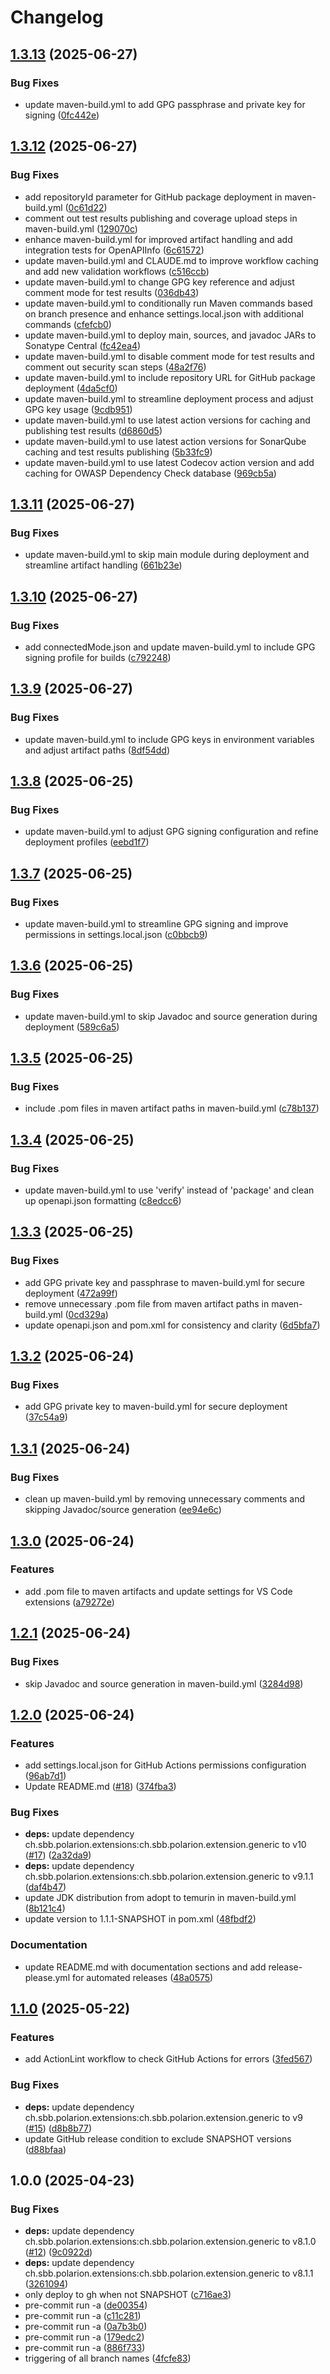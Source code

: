 # Changelog

## [1.3.13](https://github.com/SchweizerischeBundesbahnen/ch.sbb.polarion.extension.open-source-polarion-java-repo-template/compare/v1.3.12...v1.3.13) (2025-06-27)


### Bug Fixes

* update maven-build.yml to add GPG passphrase and private key for signing ([0fc442e](https://github.com/SchweizerischeBundesbahnen/ch.sbb.polarion.extension.open-source-polarion-java-repo-template/commit/0fc442eafeccf026045e4d1c1440c0e4858c2af1))

## [1.3.12](https://github.com/SchweizerischeBundesbahnen/ch.sbb.polarion.extension.open-source-polarion-java-repo-template/compare/v1.3.11...v1.3.12) (2025-06-27)


### Bug Fixes

* add repositoryId parameter for GitHub package deployment in maven-build.yml ([0c61d22](https://github.com/SchweizerischeBundesbahnen/ch.sbb.polarion.extension.open-source-polarion-java-repo-template/commit/0c61d22c3448206cf87508e892b95e3bb16b3006))
* comment out test results publishing and coverage upload steps in maven-build.yml ([129070c](https://github.com/SchweizerischeBundesbahnen/ch.sbb.polarion.extension.open-source-polarion-java-repo-template/commit/129070c1852f5f0313eff301833c68872dfca391))
* enhance maven-build.yml for improved artifact handling and add integration tests for OpenAPIInfo ([6c61572](https://github.com/SchweizerischeBundesbahnen/ch.sbb.polarion.extension.open-source-polarion-java-repo-template/commit/6c61572f0f56b3594c35e9120f10b2bb60fa6ff8))
* update maven-build.yml and CLAUDE.md to improve workflow caching and add new validation workflows ([c516ccb](https://github.com/SchweizerischeBundesbahnen/ch.sbb.polarion.extension.open-source-polarion-java-repo-template/commit/c516ccb847f52ea6677913374916e28448f18e09))
* update maven-build.yml to change GPG key reference and adjust comment mode for test results ([036db43](https://github.com/SchweizerischeBundesbahnen/ch.sbb.polarion.extension.open-source-polarion-java-repo-template/commit/036db437c1acd1c1430edbcf45a3fe30553a1ea6))
* update maven-build.yml to conditionally run Maven commands based on branch presence and enhance settings.local.json with additional commands ([cfefcb0](https://github.com/SchweizerischeBundesbahnen/ch.sbb.polarion.extension.open-source-polarion-java-repo-template/commit/cfefcb06bb54f71d18eeda517608c24e5e2a4d0f))
* update maven-build.yml to deploy main, sources, and javadoc JARs to Sonatype Central ([fc42ea4](https://github.com/SchweizerischeBundesbahnen/ch.sbb.polarion.extension.open-source-polarion-java-repo-template/commit/fc42ea49763b04a467d7e8f332fe2e46392e5571))
* update maven-build.yml to disable comment mode for test results and comment out security scan steps ([48a2f76](https://github.com/SchweizerischeBundesbahnen/ch.sbb.polarion.extension.open-source-polarion-java-repo-template/commit/48a2f761714ef9bdb2e614862b70adc2d7cc6cc6))
* update maven-build.yml to include repository URL for GitHub package deployment ([4da5cf0](https://github.com/SchweizerischeBundesbahnen/ch.sbb.polarion.extension.open-source-polarion-java-repo-template/commit/4da5cf0b686723935647279151acacdd55c59298))
* update maven-build.yml to streamline deployment process and adjust GPG key usage ([9cdb951](https://github.com/SchweizerischeBundesbahnen/ch.sbb.polarion.extension.open-source-polarion-java-repo-template/commit/9cdb95144de9f6022a59b660b0f41666efb64c96))
* update maven-build.yml to use latest action versions for caching and publishing test results ([d6860d5](https://github.com/SchweizerischeBundesbahnen/ch.sbb.polarion.extension.open-source-polarion-java-repo-template/commit/d6860d5729c37db85b46270f6ed15de7d338a477))
* update maven-build.yml to use latest action versions for SonarQube caching and test results publishing ([5b33fc9](https://github.com/SchweizerischeBundesbahnen/ch.sbb.polarion.extension.open-source-polarion-java-repo-template/commit/5b33fc938dac4b635bb4a5d38de4f05ee4db7192))
* update maven-build.yml to use latest Codecov action version and add caching for OWASP Dependency Check database ([969cb5a](https://github.com/SchweizerischeBundesbahnen/ch.sbb.polarion.extension.open-source-polarion-java-repo-template/commit/969cb5a6dc33f327608df91625633c12b1010c23))

## [1.3.11](https://github.com/SchweizerischeBundesbahnen/ch.sbb.polarion.extension.open-source-polarion-java-repo-template/compare/v1.3.10...v1.3.11) (2025-06-27)


### Bug Fixes

* update maven-build.yml to skip main module during deployment and streamline artifact handling ([661b23e](https://github.com/SchweizerischeBundesbahnen/ch.sbb.polarion.extension.open-source-polarion-java-repo-template/commit/661b23e1f4d09b635f3ec915fee11ac44578c1cd))

## [1.3.10](https://github.com/SchweizerischeBundesbahnen/ch.sbb.polarion.extension.open-source-polarion-java-repo-template/compare/v1.3.9...v1.3.10) (2025-06-27)


### Bug Fixes

* add connectedMode.json and update maven-build.yml to include GPG signing profile for builds ([c792248](https://github.com/SchweizerischeBundesbahnen/ch.sbb.polarion.extension.open-source-polarion-java-repo-template/commit/c792248e929a576f696f167e7d03873eaef9c15f))

## [1.3.9](https://github.com/SchweizerischeBundesbahnen/ch.sbb.polarion.extension.open-source-polarion-java-repo-template/compare/v1.3.8...v1.3.9) (2025-06-27)


### Bug Fixes

* update maven-build.yml to include GPG keys in environment variables and adjust artifact paths ([8df54dd](https://github.com/SchweizerischeBundesbahnen/ch.sbb.polarion.extension.open-source-polarion-java-repo-template/commit/8df54dd3d575f23086a4a15b7ff8eb9c1f79e2e5))

## [1.3.8](https://github.com/SchweizerischeBundesbahnen/ch.sbb.polarion.extension.open-source-polarion-java-repo-template/compare/v1.3.7...v1.3.8) (2025-06-25)


### Bug Fixes

* update maven-build.yml to adjust GPG signing configuration and refine deployment profiles ([eebd1f7](https://github.com/SchweizerischeBundesbahnen/ch.sbb.polarion.extension.open-source-polarion-java-repo-template/commit/eebd1f73242bfe9c317b4caccbc534360c193d40))

## [1.3.7](https://github.com/SchweizerischeBundesbahnen/ch.sbb.polarion.extension.open-source-polarion-java-repo-template/compare/v1.3.6...v1.3.7) (2025-06-25)


### Bug Fixes

* update maven-build.yml to streamline GPG signing and improve permissions in settings.local.json ([c0bbcb9](https://github.com/SchweizerischeBundesbahnen/ch.sbb.polarion.extension.open-source-polarion-java-repo-template/commit/c0bbcb9c394c33d8488bc56319f6340de8ac2e79))

## [1.3.6](https://github.com/SchweizerischeBundesbahnen/ch.sbb.polarion.extension.open-source-polarion-java-repo-template/compare/v1.3.5...v1.3.6) (2025-06-25)


### Bug Fixes

* update maven-build.yml to skip Javadoc and source generation during deployment ([589c6a5](https://github.com/SchweizerischeBundesbahnen/ch.sbb.polarion.extension.open-source-polarion-java-repo-template/commit/589c6a5fd6481e490e5b544f9ebcb32d9b00a2d2))

## [1.3.5](https://github.com/SchweizerischeBundesbahnen/ch.sbb.polarion.extension.open-source-polarion-java-repo-template/compare/v1.3.4...v1.3.5) (2025-06-25)


### Bug Fixes

* include .pom files in maven artifact paths in maven-build.yml ([c78b137](https://github.com/SchweizerischeBundesbahnen/ch.sbb.polarion.extension.open-source-polarion-java-repo-template/commit/c78b137fadbdfb6f93baa27ac58c26cf53086f7b))

## [1.3.4](https://github.com/SchweizerischeBundesbahnen/ch.sbb.polarion.extension.open-source-polarion-java-repo-template/compare/v1.3.3...v1.3.4) (2025-06-25)


### Bug Fixes

* update maven-build.yml to use 'verify' instead of 'package' and clean up openapi.json formatting ([c8edcc6](https://github.com/SchweizerischeBundesbahnen/ch.sbb.polarion.extension.open-source-polarion-java-repo-template/commit/c8edcc6fd4793132c5c947a8e48c01dc0bc83d23))

## [1.3.3](https://github.com/SchweizerischeBundesbahnen/ch.sbb.polarion.extension.open-source-polarion-java-repo-template/compare/v1.3.2...v1.3.3) (2025-06-25)


### Bug Fixes

* add GPG private key and passphrase to maven-build.yml for secure deployment ([472a99f](https://github.com/SchweizerischeBundesbahnen/ch.sbb.polarion.extension.open-source-polarion-java-repo-template/commit/472a99f7ccca9646b15943a8776abafcf9bd111b))
* remove unnecessary .pom file from maven artifact paths in maven-build.yml ([0cd329a](https://github.com/SchweizerischeBundesbahnen/ch.sbb.polarion.extension.open-source-polarion-java-repo-template/commit/0cd329adc677c612d27bc686c3396ba76ee8004c))
* update openapi.json and pom.xml for consistency and clarity ([6d5bfa7](https://github.com/SchweizerischeBundesbahnen/ch.sbb.polarion.extension.open-source-polarion-java-repo-template/commit/6d5bfa79a8bd82a64edcdcbfc46229534daebbaa))

## [1.3.2](https://github.com/SchweizerischeBundesbahnen/ch.sbb.polarion.extension.open-source-polarion-java-repo-template/compare/v1.3.1...v1.3.2) (2025-06-24)


### Bug Fixes

* add GPG private key to maven-build.yml for secure deployment ([37c54a9](https://github.com/SchweizerischeBundesbahnen/ch.sbb.polarion.extension.open-source-polarion-java-repo-template/commit/37c54a9174d1403531cb4a092e279cada261cd1e))

## [1.3.1](https://github.com/SchweizerischeBundesbahnen/ch.sbb.polarion.extension.open-source-polarion-java-repo-template/compare/v1.3.0...v1.3.1) (2025-06-24)


### Bug Fixes

* clean up maven-build.yml by removing unnecessary comments and skipping Javadoc/source generation ([ee94e6c](https://github.com/SchweizerischeBundesbahnen/ch.sbb.polarion.extension.open-source-polarion-java-repo-template/commit/ee94e6c82cbaf31630c35d1ce3bd0538b5c8664f))

## [1.3.0](https://github.com/SchweizerischeBundesbahnen/ch.sbb.polarion.extension.open-source-polarion-java-repo-template/compare/v1.2.1...v1.3.0) (2025-06-24)


### Features

* add .pom file to maven artifacts and update settings for VS Code extensions ([a79272e](https://github.com/SchweizerischeBundesbahnen/ch.sbb.polarion.extension.open-source-polarion-java-repo-template/commit/a79272ec2784ccd70fe1bf91e217742bccb036a8))

## [1.2.1](https://github.com/SchweizerischeBundesbahnen/ch.sbb.polarion.extension.open-source-polarion-java-repo-template/compare/v1.2.0...v1.2.1) (2025-06-24)


### Bug Fixes

* skip Javadoc and source generation in maven-build.yml ([3284d98](https://github.com/SchweizerischeBundesbahnen/ch.sbb.polarion.extension.open-source-polarion-java-repo-template/commit/3284d988adc0b4b0bdf2fd58c68ba36247cb21f2))

## [1.2.0](https://github.com/SchweizerischeBundesbahnen/ch.sbb.polarion.extension.open-source-polarion-java-repo-template/compare/v1.1.0...v1.2.0) (2025-06-24)


### Features

* add settings.local.json for GitHub Actions permissions configuration ([96ab7d1](https://github.com/SchweizerischeBundesbahnen/ch.sbb.polarion.extension.open-source-polarion-java-repo-template/commit/96ab7d1fef0a805b6b145cd11435fe9ac0e5dc95))
* Update README.md ([#18](https://github.com/SchweizerischeBundesbahnen/ch.sbb.polarion.extension.open-source-polarion-java-repo-template/issues/18)) ([374fba3](https://github.com/SchweizerischeBundesbahnen/ch.sbb.polarion.extension.open-source-polarion-java-repo-template/commit/374fba3074a03aca500cc18301f75ef4b2ce3ba2))


### Bug Fixes

* **deps:** update dependency ch.sbb.polarion.extensions:ch.sbb.polarion.extension.generic to v10 ([#17](https://github.com/SchweizerischeBundesbahnen/ch.sbb.polarion.extension.open-source-polarion-java-repo-template/issues/17)) ([2a32da9](https://github.com/SchweizerischeBundesbahnen/ch.sbb.polarion.extension.open-source-polarion-java-repo-template/commit/2a32da9ff86f8d1e936435aad7435aebb2307ece))
* **deps:** update dependency ch.sbb.polarion.extensions:ch.sbb.polarion.extension.generic to v9.1.1 ([daf4b47](https://github.com/SchweizerischeBundesbahnen/ch.sbb.polarion.extension.open-source-polarion-java-repo-template/commit/daf4b475ff329cdf743ba4a6c47e2bd81c37a1c2))
* update JDK distribution from adopt to temurin in maven-build.yml ([8b121c4](https://github.com/SchweizerischeBundesbahnen/ch.sbb.polarion.extension.open-source-polarion-java-repo-template/commit/8b121c41f95c7cebd9f225c606a82f3749d88930))
* update version to 1.1.1-SNAPSHOT in pom.xml ([48fbdf2](https://github.com/SchweizerischeBundesbahnen/ch.sbb.polarion.extension.open-source-polarion-java-repo-template/commit/48fbdf2da9e6678944aa11982eb6722bf2e92e32))


### Documentation

* update README.md with documentation sections and add release-please.yml for automated releases ([48a0575](https://github.com/SchweizerischeBundesbahnen/ch.sbb.polarion.extension.open-source-polarion-java-repo-template/commit/48a05753060f9bd62497618258b8a22a13e0bbde))

## [1.1.0](https://github.com/SchweizerischeBundesbahnen/ch.sbb.polarion.extension.open-source-polarion-java-repo-template/compare/v1.0.0...v1.1.0) (2025-05-22)


### Features

* add ActionLint workflow to check GitHub Actions for errors ([3fed567](https://github.com/SchweizerischeBundesbahnen/ch.sbb.polarion.extension.open-source-polarion-java-repo-template/commit/3fed56787058191e8e83bbb0188523d79861460f))


### Bug Fixes

* **deps:** update dependency ch.sbb.polarion.extensions:ch.sbb.polarion.extension.generic to v9 ([#15](https://github.com/SchweizerischeBundesbahnen/ch.sbb.polarion.extension.open-source-polarion-java-repo-template/issues/15)) ([d8b8b77](https://github.com/SchweizerischeBundesbahnen/ch.sbb.polarion.extension.open-source-polarion-java-repo-template/commit/d8b8b7722c8c1cb951e2799a6fb13726bae9dc57))
* update GitHub release condition to exclude SNAPSHOT versions ([d88bfaa](https://github.com/SchweizerischeBundesbahnen/ch.sbb.polarion.extension.open-source-polarion-java-repo-template/commit/d88bfaa753ddb556b7620cd320b96565a3048251))

## 1.0.0 (2025-04-23)


### Bug Fixes

* **deps:** update dependency ch.sbb.polarion.extensions:ch.sbb.polarion.extension.generic to v8.1.0 ([#12](https://github.com/SchweizerischeBundesbahnen/ch.sbb.polarion.extension.open-source-polarion-java-repo-template/issues/12)) ([9c0922d](https://github.com/SchweizerischeBundesbahnen/ch.sbb.polarion.extension.open-source-polarion-java-repo-template/commit/9c0922d9d9efb30220c370c9e551b2540ff80a22))
* **deps:** update dependency ch.sbb.polarion.extensions:ch.sbb.polarion.extension.generic to v8.1.1 ([3261094](https://github.com/SchweizerischeBundesbahnen/ch.sbb.polarion.extension.open-source-polarion-java-repo-template/commit/3261094eb428249950ed2e61fc9421966e5abde6))
* only deploy to gh when not SNAPSHOT ([c716ae3](https://github.com/SchweizerischeBundesbahnen/ch.sbb.polarion.extension.open-source-polarion-java-repo-template/commit/c716ae3a89b04fefd7b98d53be51da11b73f2cbe))
* pre-commit run -a ([de00354](https://github.com/SchweizerischeBundesbahnen/ch.sbb.polarion.extension.open-source-polarion-java-repo-template/commit/de0035485dce1d4deb4282d0eb69c95cb2ed4de0))
* pre-commit run -a ([c11c281](https://github.com/SchweizerischeBundesbahnen/ch.sbb.polarion.extension.open-source-polarion-java-repo-template/commit/c11c2813d6945e835ff819dae7b81ebdde4d21d2))
* pre-commit run -a ([0a7b3b0](https://github.com/SchweizerischeBundesbahnen/ch.sbb.polarion.extension.open-source-polarion-java-repo-template/commit/0a7b3b0a96f2e121c3b4a04bdd4714cd9d177fff))
* pre-commit run -a ([179edc2](https://github.com/SchweizerischeBundesbahnen/ch.sbb.polarion.extension.open-source-polarion-java-repo-template/commit/179edc23f79354a28ed8cfea63a671445890dd98))
* pre-commit run -a ([886f733](https://github.com/SchweizerischeBundesbahnen/ch.sbb.polarion.extension.open-source-polarion-java-repo-template/commit/886f733f305bd4e83709bb36a92eb1a868965168))
* triggering of all branch names ([4fcfe83](https://github.com/SchweizerischeBundesbahnen/ch.sbb.polarion.extension.open-source-polarion-java-repo-template/commit/4fcfe83f568d06743dedec404f9c5e26059c5128))
